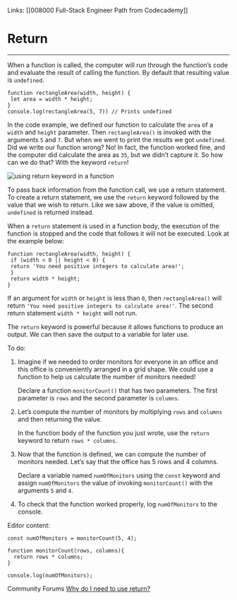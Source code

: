 Links:  [[008000 Full-Stack Engineer Path from Codecademy]]
# Return
---
When a function is called, the computer will run through the function’s code and evaluate the result of calling the function. By default that resulting value is `undefined`.

	function rectangleArea(width, height) {  
	 let area = width * height;  
	}  
	console.log(rectangleArea(5, 7)) // Prints undefined

In the code example, we defined our function to calculate the `area` of a `width` and `height` parameter. Then `rectangleArea()` is invoked with the arguments `5` and `7`. But when we went to print the results we got `undefined`. Did we write our function wrong? No! In fact, the function worked fine, and the computer did calculate the area as `35`, but we didn’t capture it. So how can we do that? With the keyword `return`!

![using return keyword in a function](https://content.codecademy.com/courses/learn-javascript-functions/Diagram/function%20return.svg)

To pass back information from the function call, we use a return statement. To create a return statement, we use the `return` keyword followed by the value that we wish to return. Like we saw above, if the value is omitted, `undefined` is returned instead.

When a `return` statement is used in a function body, the execution of the function is stopped and the code that follows it will not be executed. Look at the example below:

	function rectangleArea(width, height) {  
	 if (width < 0 || height < 0) {  
	 return 'You need positive integers to calculate area!';  
	 }  
	 return width * height;  
	}

If an argument for `width` or `height` is less than `0`, then `rectangleArea()` will return `'You need positive integers to calculate area!'`. The second return statement `width * height` will not run.

The `return` keyword is powerful because it allows functions to produce an output. We can then save the output to a variable for later use.

To do:
1. Imagine if we needed to order monitors for everyone in an office and this office is conveniently arranged in a grid shape. We could use a function to help us calculate the number of monitors needed!
	
	Declare a function `monitorCount()` that has two parameters. The first parameter is `rows` and the second parameter is `columns`.
2. Let’s compute the number of monitors by multiplying `rows` and `columns` and then returning the value.
	
	In the function body of the function you just wrote, use the `return` keyword to return `rows * columns`.
3. Now that the function is defined, we can compute the number of monitors needed. Let’s say that the office has 5 rows and 4 columns.
	
	Declare a variable named `numOfMonitors` using the `const` keyword and assign `numOfMonitors` the value of invoking `monitorCount()` with the arguments `5` and `4`.
4. To check that the function worked properly, log `numOfMonitors` to the console.

Editor content:

	const numOfMonitors = monitorCount(5, 4);

	function monitorCount(rows, columns){
	  return rows * columns;
	}

	console.log(numOfMonitors);

Community Forums
[ Why do I need to use return?](https://discuss.codecademy.com/t/why-do-i-need-to-use-return/446925)